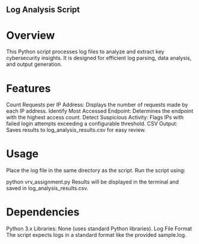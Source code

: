 ## Log Analysis Script
# Overview
This Python script processes log files to analyze and extract key cybersecurity insights. It is designed for efficient log parsing, data analysis, and output generation.

# Features
Count Requests per IP Address: Displays the number of requests made by each IP address.
Identify Most Accessed Endpoint: Determines the endpoint with the highest access count.
Detect Suspicious Activity: Flags IPs with failed login attempts exceeding a configurable threshold.
CSV Output: Saves results to log_analysis_results.csv for easy review.
# Usage
Place the log file in the same directory as the script.
Run the script using:

python vrv_assignment.py
Results will be displayed in the terminal and saved in log_analysis_results.csv.
# Dependencies
Python 3.x
Libraries: None (uses standard Python libraries).
Log File Format
The script expects logs in a standard format like the provided sample.log.
